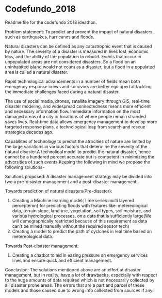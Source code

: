# Codefundo_2018
Readme file for the codefundo 2018 ideathon.

Problem statement: To predict and prevent the impact of natural disasters, such as earthquakes, hurricanes and floods.

Natural disasters can be defined as any catastrophic event that is caused by nature. The severity of a disaster is measured in lives lost, economic loss, and the ability of the population to rebuild. Events that occur in unpopulated areas are not considered disasters. So a flood on an uninhabited island would not count as a disaster, but a flood in a populated area is called a natural disaster.

Rapid technological advancements in a number of fields mean both emergency response crews and survivors are better equipped at tackling the immediate challenges faced during a natural disaster.

The use of social media, drones, satellite imagery through GIS, real-time disaster modeling, and widespread connectedness means more efficient and necessary information flow. Immediate information on the most damaged areas of a city or locations of where people remain stranded saves lives. Real-time data allows emergency management to develop more targeted response plans, a technological leap from search and rescue strategies decades ago.

Capabilites of technology to predict the atrocities of nature are limited by the large variations in various factors that determine the severity of the natural disaster.A technolical model to predict the natural disaster, hence cannot be a hundered percent accurate but is competent in minimizing the adversities of such events.Keeping the following in mind we propose the following solutions-

Solutions proposed: A disaster management strategy may be divided into two a  pre-disaster management and a post-disaster management.

Towards prediction of natural disasters(Pre-disaster):
1. Creating a Machine learning model(Time series multi layered percepteron) for predicting floods with features like: metereological data, terrain slope, land use, vegetation, soil types, soil moisture, and various hydrological processes. on a data that is sufficiently large(We will demographically restricted because of this requirement as data can't be mined manually without the required sensor tech)
2. Creating a model to predict the path of cyclones in real time based on metereological data.

Towards Post-disaster management:
1. Creating a chatbot to aid in easing pressure on emergency services lines and ensure quick and efficient management.

Conclusion: The solutions mentioned above are an effort at disaster management, but in reality, have a lot of drawbacks, especially with respect to the huge amounts of data required which is not necessarily collected by all disaster prone areas. The errors that are a part and parcel of these models and those caused due to wrong info collected from sources if any.
